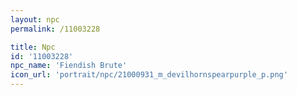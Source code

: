 ```yaml
---
layout: npc
permalink: /11003228

title: Npc
id: '11003228'
npc_name: 'Fiendish Brute'
icon_url: 'portrait/npc/21000931_m_devilhornspearpurple_p.png'
---
```

